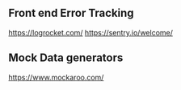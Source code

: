 ## Front end Error Tracking

https://logrocket.com/
https://sentry.io/welcome/

## Mock Data generators

https://www.mockaroo.com/
